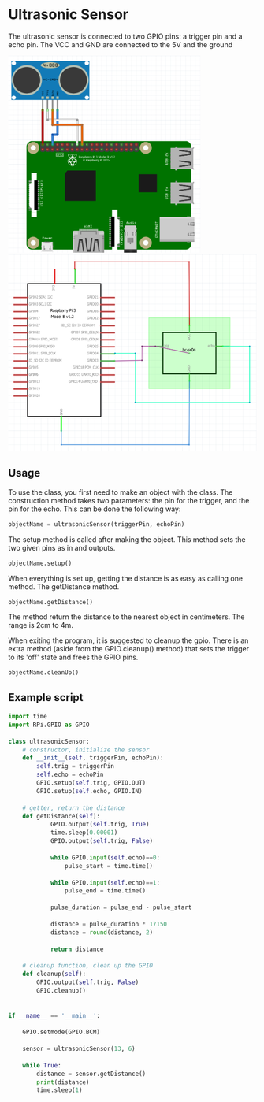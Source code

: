 # Ultrasonic Sensor

The ultrasonic sensor is connected to two GPIO pins: a trigger pin and a echo pin. The VCC and GND are connected to the 5V and the ground

<img src="fritzing.png" height="400px"> <img src="schema.png" height="400px">

## Usage


To use the class, you first need to make an object with the class. The construction method takes two parameters: the pin for the trigger, and the pin for the echo.
This can be done  the following way:

```python
objectName = ultrasonicSensor(triggerPin, echoPin)
```

The setup method is called after making the object. This method sets the two given pins as in and outputs.

```python
objectName.setup()
```

When everything is set up, getting the distance is as easy as calling one method. The getDistance method.

```python
objectName.getDistance()
```

The method return the distance to the nearest object in centimeters. The range is 2cm to 4m.

When exiting the program, it is suggested to cleanup the gpio. There is an extra method (aside from the GPIO.cleanup() method) that sets the trigger to its 'off' state and frees the GPIO pins.

```python
objectName.cleanUp()
```

## Example script
```python
import time
import RPi.GPIO as GPIO

class ultrasonicSensor:
    # constructor, initialize the sensor
    def __init__(self, triggerPin, echoPin):
        self.trig = triggerPin
        self.echo = echoPin
        GPIO.setup(self.trig, GPIO.OUT)
        GPIO.setup(self.echo, GPIO.IN)

    # getter, return the distance
    def getDistance(self):
            GPIO.output(self.trig, True)
            time.sleep(0.00001)
            GPIO.output(self.trig, False)

            while GPIO.input(self.echo)==0:
                pulse_start = time.time()

            while GPIO.input(self.echo)==1:
                pulse_end = time.time()

            pulse_duration = pulse_end - pulse_start

            distance = pulse_duration * 17150
            distance = round(distance, 2)

            return distance
        
    # cleanup function, clean up the GPIO
    def cleanup(self):
        GPIO.output(self.trig, False)
        GPIO.cleanup()


if __name__ == '__main__':

    GPIO.setmode(GPIO.BCM)

    sensor = ultrasonicSensor(13, 6)

    while True:
        distance = sensor.getDistance()
        print(distance)
        time.sleep(1)
```